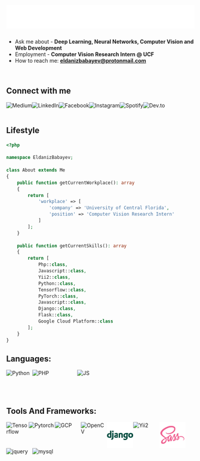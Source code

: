<h1 align="center">
  <img src="https://raw.githubusercontent.com/eldaniiz/eldaniiz/main/eldaniz.svg" alt="Eldaniz Babayev" />
</h1>

- Ask me about - **Deep Learning, Neural Networks, Computer Vision and Web Development**
- Employment - **Computer Vision Research Intern @ UCF**
- How to reach me: **eldanizbabayev@protonmail.com**
<br />

## Connect with me 

[<img align="left" alt="Medium" src="https://img.shields.io/badge/medium-%2312100E.svg?&style=for-the-badge&logo=medium&logoColor=white" />][blog]
[<img align="left" alt="LinkedIn" src="https://img.shields.io/badge/linkedin-%230077B5.svg?&style=for-the-badge&logo=linkedin&logoColor=white" />][linkedin]
[<img align="left" alt="Facebook" src="https://img.shields.io/badge/facebook-%231877F2.svg?&style=for-the-badge&logo=facebook&logoColor=white" />][facebook]
[<img align="left" alt="Instagram" src="https://img.shields.io/badge/instagram-%2312100E.svg?&style=for-the-badge&logo=instagram&logoColor=white" />][instagram]
[<img align="left" alt="Spotify" src="https://img.shields.io/badge/spotify-%2312100E.svg?&style=for-the-badge&logo=spotify&logoColor=boldgreen" />][spotify]
[<img align="left" alt="Dev.to" src="https://img.shields.io/badge/dev.to-%2312100E.svg?&style=for-the-badge"/>][blog-2]

<br />
<br />

## Lifestyle

```php
<?php

namespace EldanizBabayev;

class About extends Me
{
    public function getCurrentWorkplace(): array
    {
        return [
            'workplace' => [
                'company' => 'University of Central Florida',
                'position' => 'Computer Vision Research Intern'         
            ]
        ];
    }

    public function getCurrentSkills(): array
    {
        return [
            Php::class,
            Javascript::class,
            Yii2::class,
            Python::class,
            Tensorflow::class,
            PyTorch::class,
            Javascript::class,
            Django::class,
            Flask::class,
            Google Cloud Platform::class
        ];
    }
}
```

## Languages:

[<img align="left" alt="Python" width="70px" src="https://www.vectorlogo.zone/logos/python/python-icon.svg" />][blog]
[<img align="left" alt="PHP" width="120px" src="https://upload.wikimedia.org/wikipedia/commons/2/27/PHP-logo.svg" />][blog]
[<img align="left" alt="JS" width="70px" src="https://seeklogo.com/images/J/javascript-js-logo-2949701702-seeklogo.com.png" />][blog]
<br />
<br />
<br />
<br />

## Tools And Frameworks:
[<img align="left" alt="Tensorflow" width="60px" src="https://seeklogo.com/images/T/tensorflow-logo-02FCED4F98-seeklogo.com.png" />][blog]
[<img align="left" alt="Pytorch" width="70px" src="https://www.vectorlogo.zone/logos/pytorch/pytorch-icon.svg" />][blog]
[<img align="left" alt="GCP" width="70px" src="https://seeklogo.com/images/G/google-cloud-logo-ADE788217F-seeklogo.com.png" />][blog]
[<img align="left" alt="OpenCV" width="70px" src="https://www.vectorlogo.zone/logos/opencv/opencv-icon.svg" />][blog]
[<img align="left" src="https://raw.githubusercontent.com/sachinverma53121/sachinverma53121/master/icons/django.png" alt=django width="70"/>][blog]
[<img align="left" alt="Yii2" width="70px" src="https://avatars0.githubusercontent.com/u/993323" />][blog]
[<img align="left" src="https://raw.githubusercontent.com/sachinverma53121/sachinverma53121/master/icons/sass.png" alt=sass width="70"/>][blog]
[<img align="left" src="https://cdn.iconscout.com/icon/free/png-512/jquery-10-1175155.png" alt=jquery width="70"/>][blog]
[<img align="left" src="https://download.logo.wine/logo/MySQL/MySQL-Logo.wine.png" alt=mysql width="100"/>][blog]


[blog]: https://eldaniiz.medium.com/
[blog-2]: https://dev.to/eldaniz/
[linkedin]: https://www.linkedin.com/in/eldaniiz/
[facebook]:https://www.facebook.com/3ldensavage/
[instagram]:https://www.instagram.com/3ldaniz/
[spotify]:https://open.spotify.com/user/xxb5bjffuomhqkouxtwnhag8o
